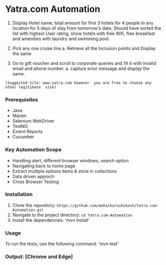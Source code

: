 # Yatra.com Automation 

1. Display Hotel name, total amount for first 3 hotels for 4 people in any location for 5 days of stay from tomorrow's date; Should have sorted the list with highest User rating, show hotels with free Wifi, free breakfast and amenities with laundry and swimming pool.

2. Pick any one cruise line 
	a. Retrieve all the Inclusion points and Display the same

3. Go to gift voucher and scroll to corporate queries and fill it with invalid email and phone number.
	a. capture error message and display the same.

```
(Suggested Site: www.yatra.com however  you are free to choose any other legitimate  site)
```

### Prerequisites
- Java
- Maven
- Selenium WebDriver
- TestNG
- Extent Reports
- Cucumber


### Key Automation Scope
- Handling alert, different browser windows, search option 
- Navigating back to home page
- Extract multiple options items & store in collections
- Data driven approch
- Cross Browser Testing

### Installation 
1. Clone the repository: `https://github.com/mohalkarushikesh/Yatra.com-Automation.git`
2. Navigate to the project directory: `cd Yatra.com-Automation`
3. Install the dependencies: 'mvn install'

### Usage
To run the tests, use the following command: 'mvn test'

### Output: [Chrome and Edge]


